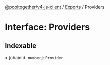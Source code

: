 [@pooltogether/v4-js-client](../README.md) / [Exports](../modules.md) / Providers

# Interface: Providers

## Indexable

▪ [chainId: `number`]: `Provider`
